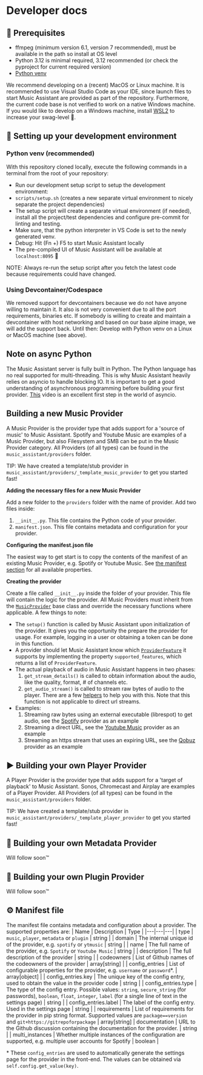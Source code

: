 Developer docs
==================================

## 📝 Prerequisites
* ffmpeg (minimum version 6.1, version 7 recommended), must be available in the path so install at OS level
* Python 3.12 is minimal required, 3.12 recommended (or check the pyproject for current required version)
* [Python venv](https://docs.python.org/3/library/venv.html)

We recommend developing on a (recent) MacOS or Linux machine.
It is recommended to use Visual Studio Code as your IDE, since launch files to start Music Assistant are provided as part of the repository. Furthermore, the current code base is not verified to work on a native Windows machine. If you would like to develop on a Windows machine, install [WSL2](https://code.visualstudio.com/blogs/2019/09/03/wsl2) to increase your swag-level 🤘.

## 🚀 Setting up your development environment

### Python venv (recommended)
With this repository cloned locally, execute the following commands in a terminal from the root of your repository:
* Run our development setup script to setup the development environment:
* `scripts/setup.sh` (creates a new separate virtual environment to nicely separate the project dependencies)
* The setup script will create a separate virtual environment (if needed), install all the project/test dependencies and configure pre-commit for linting and testing.
* Make sure, that the python interpreter in VS Code is set to the newly generated venv.
* Debug: Hit (Fn +) F5 to start Music Assistant locally
* The pre-compiled UI of Music Assistant will be available at `localhost:8095` 🎉

NOTE: Always re-run the setup script after you fetch the latest code because requirements could have changed.

### Using Devcontainer/Codespace
We removed support for devcontainers because we do not have anyone willing to maintain it.
It also is not very convenient due to all the port requirements, binaries etc.
If somebody is willing to create and maintain a devcontainer with host networking and based on our base alpine image, we will add the support back. Until then: Develop with Python venv on a Linux or MacOS machine (see above).

## Note on async Python
The Music Assistant server is fully built in Python. The Python language has no real supported for multi-threading. This is why Music Assistant heavily relies on asyncio to handle blocking IO. It is important to get a good understanding of asynchronous programming before building your first provider. [This](https://www.youtube.com/watch?v=M-UcUs7IMIM) video is an excellent first step in the world of asyncio.





## Building a new Music Provider
A Music Provider is the provider type that adds support for a 'source of music' to Music Assistant. Spotify and Youtube Music are examples of a Music Provider, but also Filesystem and SMB can be put in the Music Provider category. All Providers (of all types) can be found in the `music_assistant/providers` folder.

TIP: We have created a template/stub provider in `music_assistant/providers/_template_music_provider` to get you started fast!


**Adding the necessary files for a new Music Provider**

Add a new folder to the `providers` folder with the name of provider. Add two files inside:
1. `__init__.py`. This file contains the Python code of your provider.
2. `manifest.json`. This file contains metadata and configuration for your provider.

**Configuring the manifest.json file**

The easiest way to get start is to copy the contents of the manifest of an existing Music Provider, e.g. Spotify or Youtube Music. See [the manifest section](#⚙️-manifest-file) for all available properties.

**Creating the provider**

Create a file called `__init__.py` inside the folder of your provider. This file will contain the logic for the provider. All Music Providers must inherit from the [`MusicProvider`](./music_assistant/models/music_provider.py) base class and override the necessary functions where applicable. A few things to note:
* The `setup()` function is called by Music Assistant upon initialization of the provider. It gives you the opportunity the prepare the provider for usage. For example, logging in a user or obtaining a token can be done in this function.
* A provider should let Music Assistant know which [`ProviderFeature`](https://github.com/music-assistant/models/blob/main/music_assistant_models/enums.py) it supports by implementing the property `supported_features`, which returns a list of `ProviderFeature`.
* The actual playback of audio in Music Assistant happens in two phases:
    1. `get_stream_details()` is called to obtain information about the audio, like the quality, format, # of channels etc.
    2. `get_audio_stream()` is called to stream raw bytes of audio to the player. There are a few [helpers](./music_assistant/helpers/audio.py) to help you with this. Note that this function is not applicable to direct url streams.
* Examples:
    1. Streaming raw bytes using an external executable (librespot) to get audio, see the [Spotify](./music_assistant/providers/spotify/__init__.py) provider as an example
    2. Streaming a direct URL, see the [Youtube Music](./music_assistant/providers/ytmusic/__init__.py) provider as an example
    3. Streaming an https stream that uses an expiring URL, see the [Qobuz](./music_assistant/providers/qobuz/__init__.py) provider as an example


## ▶️ Building your own Player Provider
A Player Provider is the provider type that adds support for a 'target of playback' to Music Assistant. Sonos, Chromecast and Airplay are examples of a Player Provider.
All Providers (of all types) can be found in the `music_assistant/providers` folder.

TIP: We have created a template/stub provider in `music_assistant/providers/_template_player_provider` to get you started fast!

## 💽 Building your own Metadata Provider
Will follow soon™

## 🔌 Building your own Plugin Provider
Will follow soon™

## ⚙️ Manifest file
The manifest file contains metadata and configuration about a provider. The supported properties are:
| Name  | Description  | Type  |
|---|---|---|
| type  | `music`, `player`, `metadata` or `plugin`  | string  |
| domain  | The internal unique id of the provider, e.g. `spotify` or `ytmusic`  | string  |
| name  | The full name of the provider, e.g. `Spotify` or `Youtube Music`  | string  |
| description  | The full description of the provider  | string  |
| codeowners  | List of Github names of the codeowners of the provider  | array[string]  |
| config_entries  | List of configurable properties for the provider, e.g. `username` or `password`*. | array[object]  |
| config_entries.key  | The unique key of the config entry, used to obtain the value in the provider code  | string  |
| config_entries.type  | The type of the config entry. Possible values: `string`, `secure_string` (for passwords), `boolean`, `float`, `integer`, `label` (for a single line of text in the settings page)  | string  |
| config_entries.label | The label of the config entry. Used in the settings page | string |
| requirements | List of requirements for the provider in pip string format. Supported values are `package==version` and `git+https://gitrepoforpackage` | array[string]
| documentation | URL to the Github discussion containing the documentation for the provider. | string |
| multi_instances | Whether multiple instances of the configuration are supported, e.g. multiple user accounts for Spotify | boolean |

\* These `config_entries` are used to automatically generate the settings page for the provider in the front-end. The values can be obtained via `self.config.get_value(key)`.

